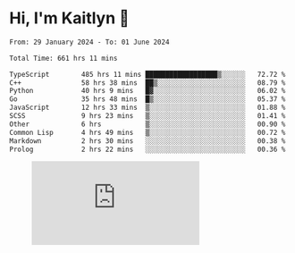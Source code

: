 # Hi, I'm Kaitlyn 👋
<!--START_SECTION:waka-->

```txt
From: 29 January 2024 - To: 01 June 2024

Total Time: 661 hrs 11 mins

TypeScript        485 hrs 11 mins ██████████████████▒░░░░░░   72.72 %
C++               58 hrs 38 mins  ██▒░░░░░░░░░░░░░░░░░░░░░░   08.79 %
Python            40 hrs 9 mins   █▓░░░░░░░░░░░░░░░░░░░░░░░   06.02 %
Go                35 hrs 48 mins  █▒░░░░░░░░░░░░░░░░░░░░░░░   05.37 %
JavaScript        12 hrs 33 mins  ▒░░░░░░░░░░░░░░░░░░░░░░░░   01.88 %
SCSS              9 hrs 23 mins   ▒░░░░░░░░░░░░░░░░░░░░░░░░   01.41 %
Other             6 hrs           ▒░░░░░░░░░░░░░░░░░░░░░░░░   00.90 %
Common Lisp       4 hrs 49 mins   ▒░░░░░░░░░░░░░░░░░░░░░░░░   00.72 %
Markdown          2 hrs 30 mins   ░░░░░░░░░░░░░░░░░░░░░░░░░   00.38 %
Prolog            2 hrs 22 mins   ░░░░░░░░░░░░░░░░░░░░░░░░░   00.36 %
```

<!--END_SECTION:waka-->

<figure><embed src="https://wakatime.com/share/@018d58bc-3d22-46c9-b2d7-4ed36fb8172d/243b5d9b-77cd-4133-89ff-dcc8f225fa18.svg"></embed></figure>
